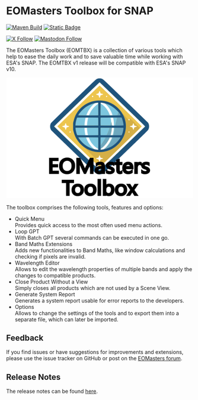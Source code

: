 EOMasters Toolbox for SNAP
==========================
[![Maven Build](https://github.com/eomasters-repos/eomtbx/actions/workflows/maven.yml/badge.svg?branch=master&event=push)](https://github.com/eomasters-repos/eomtbx/actions/workflows/maven.yml)
[![Static Badge](https://img.shields.io/badge/FOR%20ESA%20SNAP-Version%2010-00AA89?labelColor=5A5A5A)](https://step.esa.int/main/)

[![X Follow](https://img.shields.io/twitter/follow/eomasters)](https://twitter.com/eomasters)
[![Mastodon Follow](https://img.shields.io/mastodon/follow/109247513006034690?domain=https%3A%2F%2Fmastodon.green)](https://mastodon.green/@EOMasters)


The EOMasters Toolbox (EOMTBX) is a collection of various tools which help to ease the daily work and to save valuable
time while working with ESA's SNAP. The EOMTBX v1 release will be compatible with ESA's SNAP v10. 

![about-eomtbx-logo.png](src/main/resources/org/eomasters/eomtbx/about-eomtbx-logo.png)

The toolbox comprises the following tools, features and options:
* Quick Menu<br>
  Provides quick access to the most often used menu actions.
* Loop GPT<br>
  With Batch GPT several commands can be executed in one go.
* Band Maths Extensions<br>
  Adds new functionalities to Band Maths, like window calculations and checking if pixels are invalid.
* Wavelength Editor<br>
  Allows to edit the wavelength properties of multiple bands and apply the changes to compatible products.
* Close Product Without a View<br>
  Simply closes all products which are not used by a Scene View.
* Generate System Report<br>
  Generates a system report usable for error reports to the developers.
* Options<br>
  Allows to change the settings of the tools and to export them into a separate file, which can later be imported.

## Feedback

If you find issues or have suggestions for improvements and extensions, please use the issue tracker on GitHub or
post on the [EOMasters forum](https://www.eomasters.org/forum).

## Release Notes

The release notes can be found [here](https://github.com/eomasters-repos/eomtbx/releases).
